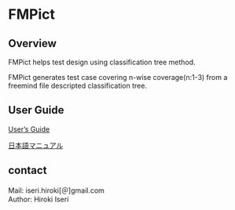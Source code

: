 # FMPict

## Overview

FMPict helps test design using classification tree method.

FMPict generates test case covering n-wise coverage(n:1-3) from a freemind file descripted classification tree.

## User Guide

[User’s Guide](https://github.com/hiro-iseri/fmpict/blob/master/doc/user_guide.md)

[日本語マニュアル](https://github.com/hiro-iseri/fmpict/blob/master/doc/manual.md)

## contact 

Mail: iseri.hiroki[＠]gmail.com  
Author: Hiroki Iseri

